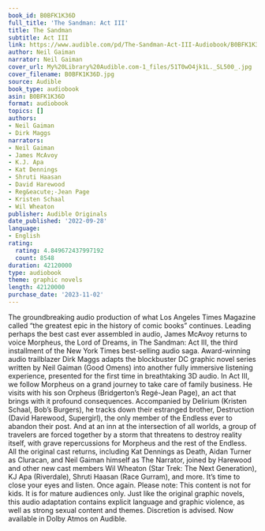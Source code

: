 ```yaml
---
book_id: B0BFK1K36D
full_title: 'The Sandman: Act III'
title: The Sandman
subtitle: Act III
link: https://www.audible.com/pd/The-Sandman-Act-III-Audiobook/B0BFK1K36D
author: Neil Gaiman
narrator: Neil Gaiman
cover_url: My%20Library%20Audible.com-1_files/51T0wO4jk1L._SL500_.jpg
cover_filename: B0BFK1K36D.jpg
source: Audible
book_type: audiobook
asin: B0BFK1K36D
format: audiobook
topics: []
authors:
- Neil Gaiman
- Dirk Maggs
narrators:
- Neil Gaiman
- James McAvoy
- K.J. Apa
- Kat Dennings
- Shruti Haasan
- David Harewood
- Reg&eacute;-Jean Page
- Kristen Schaal
- Wil Wheaton
publisher: Audible Originals
date_published: '2022-09-28'
language:
- English
rating:
  rating: 4.849672437997192
  count: 8548
duration: 42120000
type: audiobook
theme: graphic novels
length: 42120000
purchase_date: '2023-11-02'
---
```

The groundbreaking audio production of what Los Angeles Times Magazine called “the greatest epic in the history of comic books” continues. Leading perhaps the best cast ever assembled in audio, James McAvoy returns to voice Morpheus, the Lord of Dreams, in The Sandman: Act III, the third installment of the New York Times best-selling audio saga. Award-winning audio trailblazer Dirk Maggs adapts the blockbuster DC graphic novel series written by Neil Gaiman (Good Omens) into another fully immersive listening experience, presented for the first time in breathtaking 3D audio.
In Act III, we follow Morpheus on a grand journey to take care of family business. He visits with his son Orpheus (Bridgerton’s Regé-Jean Page), an act that brings with it profound consequences. Accompanied by Delirium (Kristen Schaal, Bob’s Burgers), he tracks down their estranged brother, Destruction (David Harewood, Supergirl), the only member of the Endless ever to abandon their post. And at an inn at the intersection of all worlds, a group of travelers are forced together by a storm that threatens to destroy reality itself, with grave repercussions for Morpheus and the rest of the Endless.
All the original cast returns, including Kat Dennings as Death, Aidan Turner as Cluracan, and Neil Gaiman himself as The Narrator, joined by Harewood and other new cast members Wil Wheaton (Star Trek: The Next Generation), KJ Apa (Riverdale), Shruti Haasan (Race Gurram), and more.
It’s time to close your eyes and listen. Once again.
Please note: This content is not for kids. It is for mature audiences only. Just like the original graphic novels, this audio adaptation contains explicit language and graphic violence, as well as strong sexual content and themes. Discretion is advised.
Now available in Dolby Atmos on Audible.

